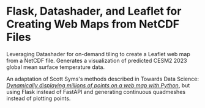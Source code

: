 # Flask, Datashader, and Leaflet for Creating Web Maps from NetCDF Files

Leveraging Datashader for on-demand tiling to create a Leaflet web map from a NetCDF file. Generates a visualization of predicted CESM2 2023 global mean surface temperature data. 

An adaptation of Scott Syms's methods described in Towards Data Science: _[Dynamically displaying millions of points on a web map with Python](https://towardsdatascience.com/dynamically-displaying-millions-of-points-on-a-web-map-with-python-ae2b39b2ebf)_, but using Flask instead of FastAPI and generating continuous quadmeshes instead of plotting points.